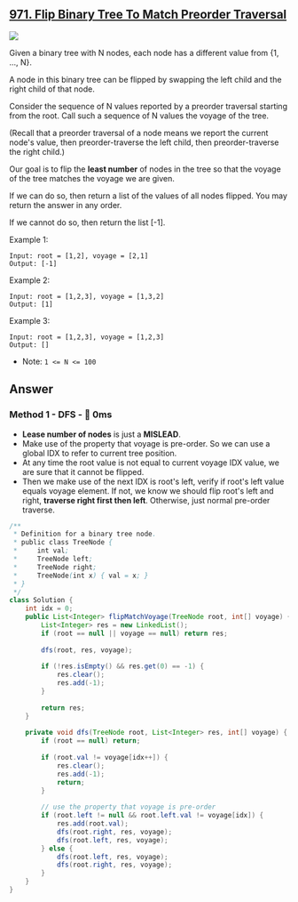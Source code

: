 ## [971. Flip Binary Tree To Match Preorder Traversal](https://leetcode.com/problems/flip-binary-tree-to-match-preorder-traversal/)

![](https://github.com/weltond/DataStructure/blob/master/medium.PNG)

Given a binary tree with N nodes, each node has a different value from {1, ..., N}.

A node in this binary tree can be flipped by swapping the left child and the right child of that node.

Consider the sequence of N values reported by a preorder traversal starting from the root.  Call such a sequence of N values the voyage of the tree.

(Recall that a preorder traversal of a node means we report the current node's value, then preorder-traverse the left child, then preorder-traverse the right child.)

Our goal is to flip the **least number** of nodes in the tree so that the voyage of the tree matches the voyage we are given.

If we can do so, then return a list of the values of all nodes flipped.  You may return the answer in any order.

If we cannot do so, then return the list [-1].

 

Example 1:

```
Input: root = [1,2], voyage = [2,1]
Output: [-1]
```

Example 2:

```
Input: root = [1,2,3], voyage = [1,3,2]
Output: [1]
```

Example 3:

```
Input: root = [1,2,3], voyage = [1,2,3]
Output: []
``` 

- Note: `1 <= N <= 100`

## Answer
### Method 1 - DFS - :rocket: 0ms

- **Lease number of nodes** is just a **MISLEAD**.
- Make use of the property that voyage is pre-order. So we can use a global IDX to refer to current tree position.
- At any time the root value is not equal to current voyage IDX value, we are sure that it cannot be flipped.
- Then we make use of the next IDX is root's left, verify if root's left value equals voyage element. If not, we know we should flip root's left and right, **traverse right first then left**. Otherwise, just normal pre-order traverse.

```java
/**
 * Definition for a binary tree node.
 * public class TreeNode {
 *     int val;
 *     TreeNode left;
 *     TreeNode right;
 *     TreeNode(int x) { val = x; }
 * }
 */
class Solution {
    int idx = 0;
    public List<Integer> flipMatchVoyage(TreeNode root, int[] voyage) {
        List<Integer> res = new LinkedList();
        if (root == null || voyage == null) return res;
        
        dfs(root, res, voyage);
        
        if (!res.isEmpty() && res.get(0) == -1) {
            res.clear();
            res.add(-1);
        }
        
        return res;
    }
    
    private void dfs(TreeNode root, List<Integer> res, int[] voyage) {
        if (root == null) return;
        
        if (root.val != voyage[idx++]) {
            res.clear();
            res.add(-1);
            return;
        }
        
        // use the property that voyage is pre-order
        if (root.left != null && root.left.val != voyage[idx]) {
            res.add(root.val);
            dfs(root.right, res, voyage);
            dfs(root.left, res, voyage);
        } else {
            dfs(root.left, res, voyage);
            dfs(root.right, res, voyage);
        }
    }
}
```

